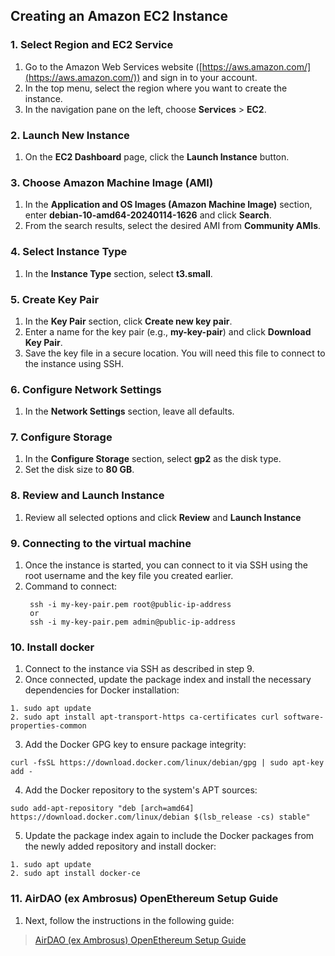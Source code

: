 ## Creating an Amazon EC2 Instance

### 1. Select Region and EC2 Service

1. Go to the Amazon Web Services website ([https://aws.amazon.com/](https://aws.amazon.com/)) and sign in to your account.
2. In the top menu, select the region where you want to create the instance.
3. In the navigation pane on the left, choose **Services** > **EC2**.

### 2. Launch New Instance

1. On the **EC2 Dashboard** page, click the **Launch Instance** button.

### 3. Choose Amazon Machine Image (AMI)

1. In the **Application and OS Images (Amazon Machine Image)** section, enter **debian-10-amd64-20240114-1626** and click **Search**.
2. From the search results, select the desired AMI from **Community AMIs**.

### 4. Select Instance Type

1. In the **Instance Type** section, select **t3.small**.

### 5. Create Key Pair

1. In the **Key Pair** section, click **Create new key pair**.
2. Enter a name for the key pair (e.g., **my-key-pair**) and click **Download Key Pair**.
3. Save the key file in a secure location. You will need this file to connect to the instance using SSH.

### 6. Configure Network Settings

1. In the **Network Settings** section, leave all defaults.

### 7. Configure Storage

1. In the **Configure Storage** section, select **gp2** as the disk type.
2. Set the disk size to **80 GB**.

### 8. Review and Launch Instance

1. Review all selected options and click **Review** and **Launch Instance**

### 9. Connecting to the virtual machine

1. Once the instance is started, you can connect to it via SSH using the root username and the key file you created earlier.
2. Command to connect:
   ```shell
    ssh -i my-key-pair.pem root@public-ip-address  
    or  
    ssh -i my-key-pair.pem admin@public-ip-address  

### 10. Install docker

1. Connect to the instance via SSH as described in step 9.
2. Once connected, update the package index and install the necessary dependencies for Docker installation:
  ```shell
  1. sudo apt update
  2. sudo apt install apt-transport-https ca-certificates curl software-properties-common
  ```
3. Add the Docker GPG key to ensure package integrity:
  ```shell
  curl -fsSL https://download.docker.com/linux/debian/gpg | sudo apt-key add -
  ```
4. Add the Docker repository to the system's APT sources:
  ```shell
  sudo add-apt-repository "deb [arch=amd64] https://download.docker.com/linux/debian $(lsb_release -cs) stable"
  ```
5. Update the package index again to include the Docker packages from the newly added repository and install docker:
  ```shell
  1. sudo apt update
  2. sudo apt install docker-ce
  ```
### 11. AirDAO (ex Ambrosus) OpenEthereum Setup Guide

1. Next, follow the instructions in the following guide:
> [AirDAO (ex Ambrosus) OpenEthereum Setup Guide](https://github.com/ambrosus/openethereum/blob/main/docs/AirDAO_OpenEthereum_Setup_Guide.md)

